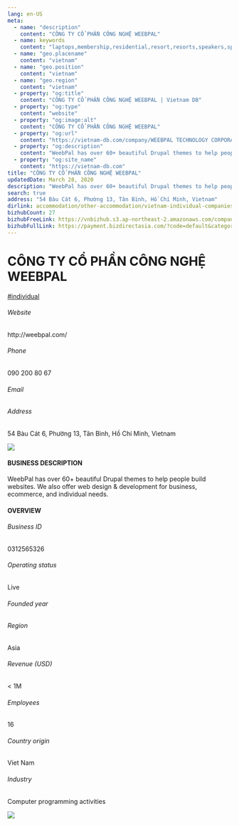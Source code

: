 ```yaml
---
lang: en-US
meta:
  - name: "description"
    content: "CÔNG TY CỔ PHẦN CÔNG NGHỆ WEEBPAL"
  - name: keywords
    content: "laptops,membership,residential,resort,resorts,speakers,spirits,virtual,wireless,wireless,wireless,wireless,wireless,wireless,wireless,wireless,wireless,vietnam-individual-companies"
  - name: "geo.placename"
    content: "vietnam"
  - name: "geo.position"
    content: "vietnam"
  - name: "geo.region"
    content: "vietnam"
  - property: "og:title"
    content: "CÔNG TY CỔ PHẦN CÔNG NGHỆ WEEBPAL | Vietnam DB"
  - property: "og:type"
    content: "website"
  - property: "og:image:alt"
    content: "CÔNG TY CỔ PHẦN CÔNG NGHỆ WEEBPAL"
  - property: "og:url"
    content: "https://vietnam-db.com/company/WEEBPAL TECHNOLOGY CORPORATION-2831767"
  - property: "og:description"
    content: "WeebPal has over 60+ beautiful Drupal themes to help people build websites. We also offer web design & development for business, ecommerce, and individual needs."
  - property: "og:site_name"
    content: "https://vietnam-db.com"
title: "CÔNG TY CỔ PHẦN CÔNG NGHỆ WEEBPAL"
updatedDate: March 28, 2020
description: "WeebPal has over 60+ beautiful Drupal themes to help people build websites. We also offer web design & development for business, ecommerce, and individual needs."
search: true
address: "54 Bàu Cát 6, Phường 13, Tân Bình, Hồ Chí Minh, Vietnam"
dirlink: accommodation/other-accommodation/vietnam-individual-companies
bizhubCount: 27
bizhubFreeLink: https://vnbizhub.s3.ap-northeast-2.amazonaws.com/companies/vietnam-individual-companies_preview.xlsx
bizhubFullLink: https://payment.bizdirectasia.com/?code=default&category=bizhub&item=vietnam-individual-companies&redirect=https://vietnam-db.com
---
```



<div class="bd-item">
    <div class="item-content">
        <div class="detail-title-wrap">
            <h1 class="detail-title">
                CÔNG TY CỔ PHẦN CÔNG NGHỆ WEEBPAL
            </h1>
        </div>
		<div class="detail-tagslist"><a href="/accommodation/other-accommodation/tags/individual" class="detail-tagitem">#individual</a></div>
        <h6 class="bd-label">Website</h6>
        <p>http://weebpal.com/</p>
		<h6 class="bd-label">Phone</h6>
        <p>090 200 80 67</p>
        <h6 class="bd-label">Email</h6>
        <p><a class="textColorPrimary" href="#"></a></p>
        <h6 class="bd-label">Address</h6>
        <p>54 Bàu Cát 6, Phường 13, Tân Bình, Hồ Chí Minh, Vietnam</p>
    </div>
</div>

<div class="banner-wrap text-center"><a href="" class="banner-link"><img src="/assets/vndb.com/BannerAds2.jpg" class="banner-img"></a></div>

<div class="bd-item">
    <div class="item-content">
        <h4 class="textColorPrimary item-title">BUSINESS DESCRIPTION</h4>
        <p>WeebPal has over 60+ beautiful Drupal themes to help people build websites. We also offer web design & development for business, ecommerce, and individual needs.</p>
    </div>
</div>

<div class="bd-item">
    <div class="item-content">
        <h4 class="textColorPrimary item-title">OVERVIEW</h4>
        <div class="item-info">
            <h6 class="bd-label">Business ID</h6>
            <p>0312565326</p>
        </div>
        <div class="item-info">
            <h6 class="bd-label">Operating status</h6>
            <p>Live<small class="bd-status_dot live"></small></p>
        </div>
        <div class="item-info">
            <h6 class="bd-label">Founded year</h6>
            <p></p>
        </div>
        <div class="item-info">
            <h6 class="bd-label">Region</h6>
            <p>Asia</p>
        </div>
        <div class="item-info">
            <h6 class="bd-label">Revenue (USD)</h6>
            <p>&lt; 1M</p>
        </div>
        <div class="item-info">
            <h6 class="bd-label">Employees</h6>
            <p>16</p>
        </div>
        <div class="item-info">
            <h6 class="bd-label">Country origin</h6>
            <p>Viet Nam</p>
        </div>
        <div class="item-info">
            <h6 class="bd-label">Industry</h6>
            <p>Computer programming activities</p>
        </div>
    </div>
</div>

<div class="banner-wrap text-center"><a href="" class="banner-link"><img src="/assets/vndb.com/BannerAd_04_728x90.jpg" class="banner-img"></a></div>

<CustomPopup popupTitle="ENTER EMAIL TO DOWNLOAD" popupSubTitle="The companies data will be sent to your inbox. Please enter your email." :free="this.$frontmatter.bizhubFreeLink" :paid="this.$frontmatter.bizhubFullLink" :count="this.$frontmatter.bizhubCount"/>


